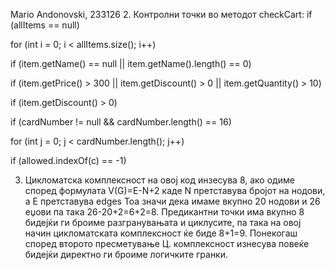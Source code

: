 Mario Andonovski, 233126
2. Контролни точки во методот checkCart:
if (allItems == null)

for (int i = 0; i < allItems.size(); i++)

if (item.getName() == null || item.getName().length() == 0)

if (item.getPrice() > 300 || item.getDiscount() > 0 || item.getQuantity() > 10)

if (item.getDiscount() > 0)

if (cardNumber != null && cardNumber.length() == 16)

for (int j = 0; j < cardNumber.length(); j++)

if (allowed.indexOf(c) == -1)

3. Цикломатска комплексност на овој код инзесува 8, ако одиме според формулата V(G)=E-N+2 каде N претставува бројот на нодови, а Е претставува edges
   Тоа значи дека имаме вкупно 20 нодови и 26 еџови па така 26-20+2=6+2=8. Предикантни точки има вкупно 8 бидејќи ги броиме разгранувањата и циклусите, па така на овој начин цикломатската комплексност ќе биде 8+1=9. Понекогаш според второто пресметување Ц. комплексност изнесува повеќе бидејќи директно ги броиме логичките гранки.
   
